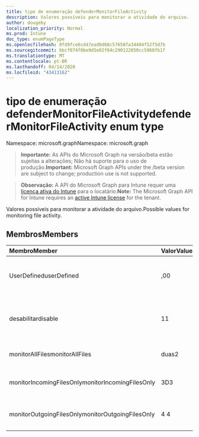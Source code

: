 ```yaml
---
title: tipo de enumeração defenderMonitorFileActivity
description: Valores possíveis para monitorar a atividade do arquivo.
author: dougeby
localization_priority: Normal
ms.prod: Intune
doc_type: enumPageType
ms.openlocfilehash: 0fd9fce6cd47ead0d68c57658fa34404f52f5d7b
ms.sourcegitcommit: bbcf074f0be9d5e02f84c290122850cc5968fb1f
ms.translationtype: MT
ms.contentlocale: pt-BR
ms.lasthandoff: 04/14/2020
ms.locfileid: "43413162"
---
```

# <a name="defendermonitorfileactivity-enum-type"></a><span data-ttu-id="0fb8a-103">tipo de enumeração defenderMonitorFileActivity</span><span class="sxs-lookup"><span data-stu-id="0fb8a-103">defenderMonitorFileActivity enum type</span></span>

<span data-ttu-id="0fb8a-104">Namespace: microsoft.graph</span><span class="sxs-lookup"><span data-stu-id="0fb8a-104">Namespace: microsoft.graph</span></span>

> <span data-ttu-id="0fb8a-105">**Importante:** As APIs do Microsoft Graph na versão/beta estão sujeitas a alterações; Não há suporte para o uso de produção.</span><span class="sxs-lookup"><span data-stu-id="0fb8a-105">**Important:** Microsoft Graph APIs under the /beta version are subject to change; production use is not supported.</span></span>

> <span data-ttu-id="0fb8a-106">**Observação:** A API do Microsoft Graph para Intune requer uma [licença ativa do Intune](https://go.microsoft.com/fwlink/?linkid=839381) para o locatário.</span><span class="sxs-lookup"><span data-stu-id="0fb8a-106">**Note:** The Microsoft Graph API for Intune requires an [active Intune license](https://go.microsoft.com/fwlink/?linkid=839381) for the tenant.</span></span>

<span data-ttu-id="0fb8a-107">Valores possíveis para monitorar a atividade do arquivo.</span><span class="sxs-lookup"><span data-stu-id="0fb8a-107">Possible values for monitoring file activity.</span></span>

## <a name="members"></a><span data-ttu-id="0fb8a-108">Membros</span><span class="sxs-lookup"><span data-stu-id="0fb8a-108">Members</span></span>
|<span data-ttu-id="0fb8a-109">Membro</span><span class="sxs-lookup"><span data-stu-id="0fb8a-109">Member</span></span>|<span data-ttu-id="0fb8a-110">Valor</span><span class="sxs-lookup"><span data-stu-id="0fb8a-110">Value</span></span>|<span data-ttu-id="0fb8a-111">Descrição</span><span class="sxs-lookup"><span data-stu-id="0fb8a-111">Description</span></span>|
|:---|:---|:---|
|<span data-ttu-id="0fb8a-112">UserDefined</span><span class="sxs-lookup"><span data-stu-id="0fb8a-112">userDefined</span></span>|<span data-ttu-id="0fb8a-113">,0</span><span class="sxs-lookup"><span data-stu-id="0fb8a-113">0</span></span>|<span data-ttu-id="0fb8a-114">Definido pelo usuário, valor padrão, sem intenção.</span><span class="sxs-lookup"><span data-stu-id="0fb8a-114">User Defined, default value, no intent.</span></span>|
|<span data-ttu-id="0fb8a-115">desabilitar</span><span class="sxs-lookup"><span data-stu-id="0fb8a-115">disable</span></span>|<span data-ttu-id="0fb8a-116">1</span><span class="sxs-lookup"><span data-stu-id="0fb8a-116">1</span></span>|<span data-ttu-id="0fb8a-117">Desabilitar o monitoramento da atividade do arquivo.</span><span class="sxs-lookup"><span data-stu-id="0fb8a-117">Disable monitoring file activity.</span></span>|
|<span data-ttu-id="0fb8a-118">monitorAllFiles</span><span class="sxs-lookup"><span data-stu-id="0fb8a-118">monitorAllFiles</span></span>|<span data-ttu-id="0fb8a-119">duas</span><span class="sxs-lookup"><span data-stu-id="0fb8a-119">2</span></span>|<span data-ttu-id="0fb8a-120">Monitorar todos os arquivos.</span><span class="sxs-lookup"><span data-stu-id="0fb8a-120">Monitor all files.</span></span>|
|<span data-ttu-id="0fb8a-121">monitorIncomingFilesOnly</span><span class="sxs-lookup"><span data-stu-id="0fb8a-121">monitorIncomingFilesOnly</span></span>|<span data-ttu-id="0fb8a-122">3D</span><span class="sxs-lookup"><span data-stu-id="0fb8a-122">3</span></span>| <span data-ttu-id="0fb8a-123">Monitorar somente os arquivos de entrada.</span><span class="sxs-lookup"><span data-stu-id="0fb8a-123">Monitor incoming files only.</span></span>|
|<span data-ttu-id="0fb8a-124">monitorOutgoingFilesOnly</span><span class="sxs-lookup"><span data-stu-id="0fb8a-124">monitorOutgoingFilesOnly</span></span>|<span data-ttu-id="0fb8a-125">4 </span><span class="sxs-lookup"><span data-stu-id="0fb8a-125">4</span></span>|<span data-ttu-id="0fb8a-126">Monitorar somente os arquivos de saída.</span><span class="sxs-lookup"><span data-stu-id="0fb8a-126">Monitor outgoing files only.</span></span>|




